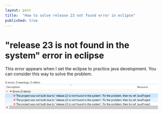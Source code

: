 ```yaml
---
layout: post
title:  "How to solve release 23 not found error in eclipse"
published: true
---
```


# "release 23 is not found in the system" error in eclipse

This error appears when I set the eclipse to practice java development.
You can consider this way to solve the problem.

![release23ErrorMessage](/_resources/_images/release23-error-message.png)
